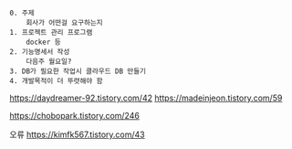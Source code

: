 ```
0. 주제
    회사가 어떤걸 요구하는지
1. 프로젝트 관리 프로그램
    docker 등
2. 기능명세서 작성
    다음주 월요일?
3. DB가 필요한 작업시 클라우드 DB 만들기
4. 개발목적이 더 뚜렷해야 함
```

https://daydreamer-92.tistory.com/42
https://madeinjeon.tistory.com/59

https://chobopark.tistory.com/246

오류
https://kimfk567.tistory.com/43